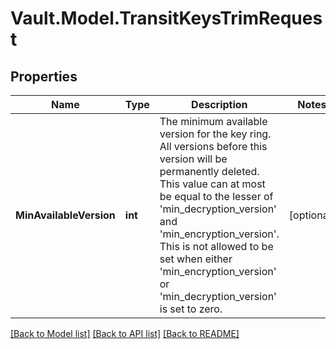 # Vault.Model.TransitKeysTrimRequest

## Properties

Name | Type | Description | Notes
------------ | ------------- | ------------- | -------------
**MinAvailableVersion** | **int** | The minimum available version for the key ring. All versions before this version will be permanently deleted. This value can at most be equal to the lesser of &#39;min_decryption_version&#39; and &#39;min_encryption_version&#39;. This is not allowed to be set when either &#39;min_encryption_version&#39; or &#39;min_decryption_version&#39; is set to zero. | [optional] 

[[Back to Model list]](../README.md#documentation-for-models) [[Back to API list]](../README.md#documentation-for-api-endpoints) [[Back to README]](../README.md)


